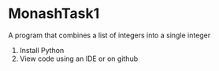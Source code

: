 # MonashTask1
<p>A program that combines a list of integers into a single integer</p>
<ol>
  <li>Install Python</li>
  <li>View code using an IDE or on github</li>
</ol>
